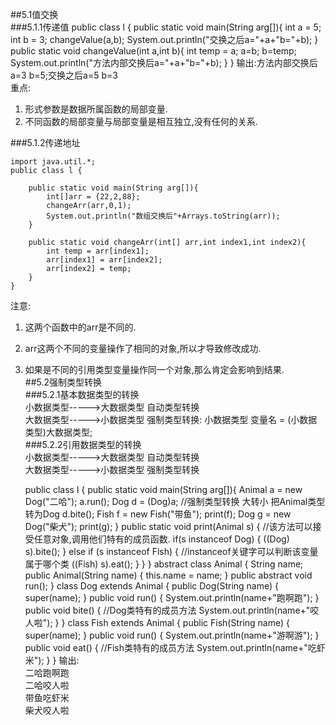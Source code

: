 
##5.1值交换  
###5.1.1传递值
    public class l {
        public static void main(String arg[]){
            int a = 5;
            int b = 3;
            changeValue(a,b);
            System.out.println("交换之后a="+a+"b="+b);
        }
        public static void changeValue(int a,int b){
            int temp = a;
            a=b;
            b=temp;
            System.out.println("方法内部交换后a="+a+"b="+b);
        }
    }
输出:方法内部交换后a=3 b=5;交换之后a=5 b=3  
重点:  
1. 形式参数是数据所属函数的局部变量.  
2. 不同函数的局部变量与局部变量是相互独立,没有任何的关系.  

###5.1.2传递地址  

    import java.util.*;
    public class l {
            
        public static void main(String arg[]){
            int[]arr = {22,2,88};
            changeArr(arr,0,1);
            System.out.println("数组交换后"+Arrays.toString(arr));
        }
        
        public static void changeArr(int[] arr,int index1,int index2){
            int temp = arr[index1];
            arr[index1] = arr[index2];
            arr[index2] = temp;
        }
    }
注意:  
1. 这两个函数中的arr是不同的.  
2. arr这两个不同的变量操作了相同的对象,所以才导致修改成功.  
3. 如果是不同的引用类型变量操作同一个对象,那么肯定会影响到结果.  
##5.2强制类型转换  
###5.2.1基本数据类型的转换  
小数据类型----->大数据类型 自动类型转换  
大数据类型----->小数据类型 强制类型转换: 小数据类型 变量名 = (小数据类型)大数据类型;  
###5.2.2引用数据类型的转换  
小数据类型----->大数据类型 自动类型转换  
大数据类型----->小数据类型 强制类型转换  


    public class l {
        public static void main(String arg[]){
            Animal a = new Dog("二哈");
            a.run();
            Dog d = (Dog)a;   //强制类型转换  大转小  把Animal类型转为Dog
            d.bite();
            Fish f = new Fish("带鱼");
            print(f);
            Dog g = new Dog("柴犬");
            print(g);
        }
        public static void print(Animal s) { //该方法可以接受任意对象,调用他们特有的成员函数.
            if(s instanceof Dog) {
                ((Dog) s).bite();
            }
            else if (s instanceof Fish) {    //instanceof关键字可以判断该变量属于哪个类
                ((Fish) s).eat();
            }
        }
    }
    abstract class Animal {
        String name;
        public Animal(String name) {
            this.name = name;
        }
        public abstract void run();
    }
    class Dog extends Animal {
        public Dog(String name) {
            super(name);
        }
        public void run() {
            System.out.println(name+"跑啊跑");
        }
        public void bite() {    //Dog类特有的成员方法
            System.out.println(name+"咬人啦");
        }
    }
    class Fish extends Animal {
        public Fish(String name) {
            super(name);
        }
        public void run() {
            System.out.println(name+"游啊游");
        }
        public void eat() {     //Fish类特有的成员方法
            System.out.println(name+"吃虾米");
        }
    }
输出:  
二哈跑啊跑  
二哈咬人啦  
带鱼吃虾米  
柴犬咬人啦  

